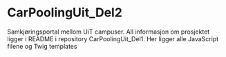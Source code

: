 # CarPoolingUit_Del2
Samkjøringsportal mellom UiT campuser.
All informasjon om prosjektet ligger i README i repository CarPoolingUit_Del1.
Her ligger alle JavaScript filene og Twig templates
